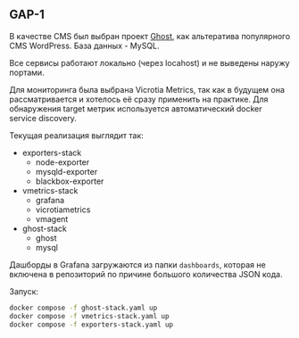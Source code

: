 ## GAP-1

В качестве CMS был выбран проект [Ghost](https://github.com/TryGhost/Ghost), как альтератива популярного CMS WordPress. База данных -  MySQL. 

Все сервисы работают локально (через locahost) и не выведены наружу портами.

Для мониторинга была выбрана Vicrotia Metrics, так как в будущем она рассматривается и хотелось её сразу применить на практике. Для обнаружения target метрик используется автоматический docker service discovery.

Текущая реализация выглядит так:

* exporters-stack
    - node-exporter
    - mysqld-exporter
    - blackbox-exporter
* vmetrics-stack
    - grafana
    - vicrotiametrics
    - vmagent
* ghost-stack
    - ghost
    - mysql

Дашборды в Grafana загружаются из папки `dashboards`, которая не включена в репозиторий по причине большого количества JSON кода.

Запуск:
```bash
docker compose -f ghost-stack.yaml up
docker compose -f vmetrics-stack.yaml up
docker compose -f exporters-stack.yaml up
```